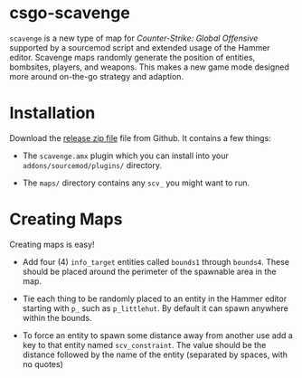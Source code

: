 
# csgo-scavenge

`scavenge` is a new type of map for *Counter-Strike: Global Offensive* supported
by a sourcemod script and extended usage of the Hammer editor. Scavenge maps randomly
generate the position of entities, bombsites, players, and weapons. This makes a new
game mode designed more around on-the-go strategy and adaption.

# Installation

Download the [release zip file](https://github.com/krisives/csgo-scavenge/archive/master.zip) file from Github. It contains a few things:

* The `scavenge.amx` plugin which you can install into your
  `addons/sourcemod/plugins/` directory.

* The `maps/` directory contains any `scv_` you might want to run.

# Creating Maps

Creating maps is easy!

* Add four (4) `info_target` entities called `bounds1` through `bounds4`. These
  should be placed around the perimeter of the spawnable area in the map.

* Tie each thing to be randomly placed to an entity in the Hammer editor
  starting with `p_` such as `p_littlehut`. By default it can spawn anywhere
  within the bounds.

* To force an entity to spawn some distance away from another use add a key
  to that entity named `scv_constraint`. The value should be the distance followed
  by the name of the entity (separated by spaces, with no quotes)


